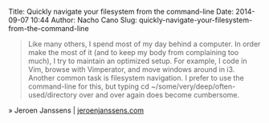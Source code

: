 Title: Quickly navigate your filesystem from the command-line
Date: 2014-09-07 10:44
Author: Nacho Cano
Slug: quickly-navigate-your-filesystem-from-the-command-line

> Like many others, I spend most of my day behind a computer. In order
> make the most of it (and to keep my body from complaining too much), I
> try to maintain an optimized setup. For example, I code in Vim, browse
> with Vimperator, and move windows around in i3. Another common task is
> filesystem navigation. I prefer to use the command-line for this, but
> typing cd \~/some/very/deep/often-used/directory over and over again
> does become cumbersome.

» Jeroen Janssens | [jeroenjanssens.com][]

  [jeroenjanssens.com]: http://jeroenjanssens.com/2013/08/16/quickly-navigate-your-filesystem-from-the-command-line.html
    "Quickly navigate your filesystem from the command-line"
